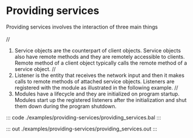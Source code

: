 # Providing services

Providing services involves the interaction of three main things <br/><br/>
//
1) Service objects are the counterpart of client objects. Service objects also have remote methods and they are remotely accessible to clients.
Remote method of a client object typically calls the remote method of a service object.
//
2) Listener is the entity that receives the network input and then it makes calls to remote methods of attached service objects.
Listeners are registered with the module as illustrated in the following example.
//
3) Modules have a lifecycle and they are initialized on program startup. Modules start up the registered listeners after the initialization and
shut them down during the program shutdown.


::: code ./examples/providing-services/providing_services.bal :::

::: out ./examples/providing-services/providing_services.out :::